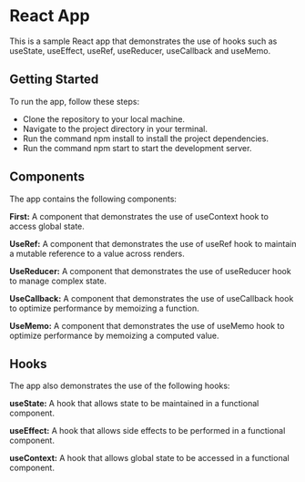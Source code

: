# React App

This is a sample React app that demonstrates the use of hooks such as useState, useEffect, useRef, useReducer, useCallback and useMemo.

## Getting Started
To run the app, follow these steps:

+ Clone the repository to your local machine.
+ Navigate to the project directory in your terminal.
+ Run the command npm install to install the project dependencies.
+ Run the command npm start to start the development server.

## Components
The app contains the following components:

**First:** A component that demonstrates the use of useContext hook to access global state.

**UseRef:** A component that demonstrates the use of useRef hook to maintain a mutable reference to a value across renders.

**UseReducer:** A component that demonstrates the use of useReducer hook to manage complex state.

**UseCallback:** A component that demonstrates the use of useCallback hook to optimize performance by memoizing a function.

**UseMemo:** A component that demonstrates the use of useMemo hook to optimize performance by memoizing a computed value.

## Hooks
The app also demonstrates the use of the following hooks:

**useState:** A hook that allows state to be maintained in a functional component.

**useEffect:** A hook that allows side effects to be performed in a functional component.

**useContext:** A hook that allows global state to be accessed in a functional component.

